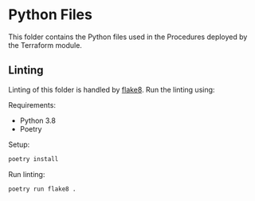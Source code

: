 # Python Files

This folder contains the Python files used in the Procedures deployed by the Terraform module.

## Linting

Linting of this folder is handled by [flake8](https://flake8.pycqa.org/en/latest/index.html). Run the linting using:

Requirements:

- Python 3.8
- Poetry

Setup:

```bash
poetry install
```

Run linting:

```bash
poetry run flake8 .
```
